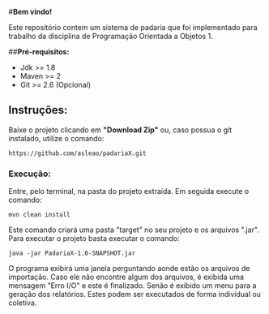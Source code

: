 #**Bem vindo!** 

Este repositório contem um sistema de padaria que foi implementado para trabalho da disciplina de Programação Orientada a Objetos 1. 

##**Pré-requisitos:**

* Jdk >= 1.8
* Maven >= 2
* Git >= 2.6 (Opcional)

## **Instruções:**

Baixe o projeto clicando em **"Download Zip"** ou, caso possua o git instalado, utilize o comando:

`https://github.com/asleao/padariaX.git`

### Execução:

Entre, pelo terminal, na pasta do projeto extraída. Em seguida execute o comando:

`mvn clean install`

Este comando criará uma pasta "target" no seu projeto e os arquivos ".jar". 
Para executar o projeto basta executar o comando:

`java -jar PadariaX-1.0-SNAPSHOT.jar`

O programa exibirá uma janela perguntando aonde estão os arquivos de importação. Caso ele não encontre algum dos arquivos, é exibida uma mensagem "Erro I/O" e este é finalizado. Senão é exibido um menu para a geração dos relatórios. Estes podem ser executados de forma individual ou coletiva. 


